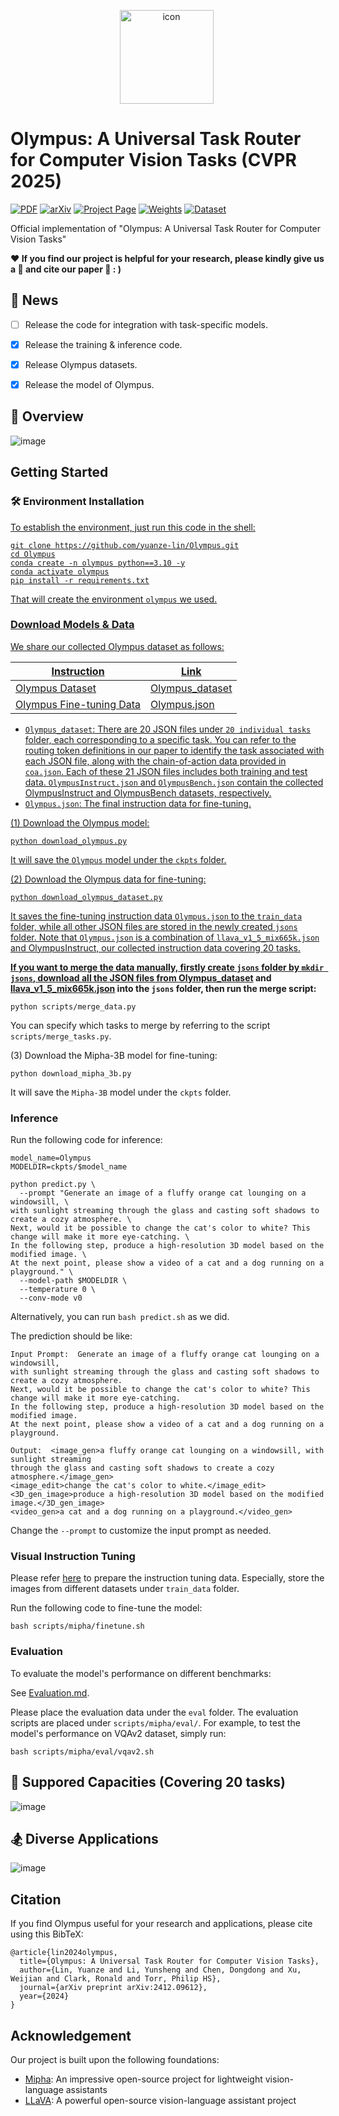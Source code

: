 <p align="center"><img src="https://github.com/yuanze-lin/Olympus/blob/main/asset/olympus.png" alt="icon" width="150" height="150" style="vertical-align:middle; margin-right:5px;" /></p>

# Olympus: A Universal Task Router for Computer Vision Tasks (CVPR 2025) <br /> 

[![PDF](https://img.shields.io/badge/PDF-Download-orange?style=flat-square&logo=adobeacrobatreader&logoColor=white)](https://arxiv.org/pdf/2412.09612)
[![arXiv](https://img.shields.io/badge/arXiv-2412.09612-b31b1b.svg)](https://arxiv.org/pdf/2412.09612) 
[![Project Page](https://img.shields.io/badge/Project%20Page-Visit%20Now-0078D4?style=flat-square&logo=googlechrome&logoColor=white)](https://yuanze-lin.me/Olympus_page/)
[![Weights](https://img.shields.io/badge/%F0%9F%A4%97%20Hugging%20Face-Model-FFD21E)](https://huggingface.co/Yuanze/Olympus)
[![Dataset](https://img.shields.io/badge/%F0%9F%A4%97%20Hugging%20Face-Dataset-FFD21E)](https://huggingface.co/datasets/Yuanze/Olympus)

Official implementation of "Olympus: A Universal Task Router for Computer Vision Tasks" 

**:hearts: If you find our project is helpful for your research, please kindly give us a :star2: and cite our paper :bookmark_tabs:   : )**

## :mega:  News
- [ ] Release the code for integration with task-specific models.
- [x] Release the training & inference code.
- [x] Release Olympus datasets.
- [x] Release the model of Olympus.


## :low_brightness: Overview 

![image](https://github.com/yuanze-lin/Olympus/blob/main/asset/overview.png)

  
## Getting Started

### :hammer_and_wrench: Environment Installation <a href="#install" id="install"/>
To establish the environment, just run this code in the shell:
```
git clone https://github.com/yuanze-lin/Olympus.git
cd Olympus
conda create -n olympus python==3.10 -y
conda activate olympus
pip install -r requirements.txt
```
That will create the environment ```olympus``` we used.

### Download Models & Data ###
We share our collected Olympus dataset as follows:

| Instruction    | Link |
|---------|------|
| Olympus Dataset | [Olympus_dataset](https://huggingface.co/datasets/Yuanze/Olympus) |
| Olympus Fine-tuning Data | [Olympus.json](https://huggingface.co/datasets/Yuanze/Olympus/resolve/main/Olympus.json) |

- ```Olympus_dataset```: There are 20 JSON files under ```20 individual tasks``` folder, each corresponding to a specific task. You can refer to the routing token definitions in our paper to identify the task associated with each JSON file, along with the chain-of-action data provided in ```coa.json```. Each of these 21 JSON files includes both training and test data. ```OlympusInstruct.json``` and ```OlympusBench.json``` contain the collected OlympusInstruct and OlympusBench datasets, respectively.
- ```Olympus.json```: The final instruction data for fine-tuning.


(1) Download the Olympus model:
```
python download_olympus.py
```
It will save the ```Olympus``` model under the ```ckpts``` folder.

(2) Download the Olympus data for fine-tuning:
```
python download_olympus_dataset.py
```
It saves the fine-tuning instruction data ```Olympus.json``` to the ```train_data``` folder, while all other JSON files are stored in the newly created ```jsons``` folder. Note that ```Olympus.json``` is a combination of ```llava_v1_5_mix665k.json``` and OlympusInstruct, our collected instruction data covering 20 tasks.

**If you want to merge the data manually, firstly create ```jsons``` folder by ```mkdir jsons```, download all the JSON files from [Olympus_dataset](https://huggingface.co/datasets/Yuanze/Olympus) and [llava_v1_5_mix665k.json](https://huggingface.co/datasets/liuhaotian/LLaVA-Instruct-150K/blob/main/llava_v1_5_mix665k.json) into the ```jsons``` folder, then run the merge script:**

```
python scripts/merge_data.py
```
You can specify which tasks to merge by referring to the script ```scripts/merge_tasks.py```.

(3) Download the Mipha-3B model for fine-tuning:
```
python download_mipha_3b.py
```
It will save the ```Mipha-3B``` model under the ```ckpts``` folder.

### Inference

Run the following code for inference: 
```
model_name=Olympus
MODELDIR=ckpts/$model_name

python predict.py \
  --prompt "Generate an image of a fluffy orange cat lounging on a windowsill, \
with sunlight streaming through the glass and casting soft shadows to create a cozy atmosphere. \
Next, would it be possible to change the cat's color to white? This change will make it more eye-catching. \
In the following step, produce a high-resolution 3D model based on the modified image. \
At the next point, please show a video of a cat and a dog running on a playground." \
  --model-path $MODELDIR \
  --temperature 0 \
  --conv-mode v0
```
Alternatively, you can run ```bash predict.sh``` as we did. 

The prediction should be like:
```
Input Prompt:  Generate an image of a fluffy orange cat lounging on a windowsill,
with sunlight streaming through the glass and casting soft shadows to create a cozy atmosphere.
Next, would it be possible to change the cat's color to white? This change will make it more eye-catching.
In the following step, produce a high-resolution 3D model based on the modified image.
At the next point, please show a video of a cat and a dog running on a playground.

Output:  <image_gen>a fluffy orange cat lounging on a windowsill, with sunlight streaming
through the glass and casting soft shadows to create a cozy atmosphere.</image_gen>
<image_edit>change the cat's color to white.</image_edit>
<3D_gen_image>produce a high-resolution 3D model based on the modified image.</3D_gen_image>
<video_gen>a cat and a dog running on a playground.</video_gen>
```
Change the ```--prompt``` to customize the input prompt as needed.

### Visual Instruction Tuning
Please refer [here](https://github.com/haotian-liu/LLaVA/blob/9a26bd1435b4ac42c282757f2c16d34226575e96/README.md#visual-instruction-tuning) to prepare the instruction tuning data. Especially, store the images from different datasets under ```train_data``` folder.

Run the following code to fine-tune the model: 
```
bash scripts/mipha/finetune.sh
```

### Evaluation
To evaluate the model's performance on different benchmarks:

See [Evaluation.md](https://github.com/haotian-liu/LLaVA/blob/main/docs/Evaluation.md).

Please place the evaluation data under the ```eval``` folder. The evaluation scripts are placed under ```scripts/mipha/eval/```.
For example, to test the model's performance on VQAv2 dataset, simply run:

```
bash scripts/mipha/eval/vqav2.sh
```

## :crystal_ball: Suppored Capacities (Covering 20 tasks)

![image](https://github.com/yuanze-lin/Olympus/blob/main/asset/capacities.png)


## :snowboarder: Diverse Applications

![image](https://github.com/yuanze-lin/Olympus/blob/main/asset/application.png)

## Citation

If you find Olympus useful for your research and applications, please cite using this BibTeX:

```
@article{lin2024olympus,
  title={Olympus: A Universal Task Router for Computer Vision Tasks},
  author={Lin, Yuanze and Li, Yunsheng and Chen, Dongdong and Xu, Weijian and Clark, Ronald and Torr, Philip HS},
  journal={arXiv preprint arXiv:2412.09612},
  year={2024}
}
```

## Acknowledgement
Our project is built upon the following foundations:

- [Mipha](https://github.com/xmoanvaf/llava-phi): An impressive open-source project for lightweight vision-language assistants
- [LLaVA](https://github.com/haotian-liu/LLaVA): A powerful open-source vision-language assistant project
